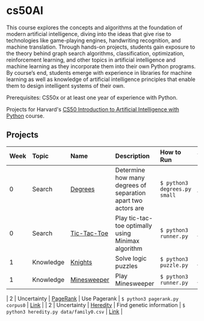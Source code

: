 # cs50AI

This course explores the concepts and algorithms at the foundation of modern artificial intelligence, diving into the ideas that give rise to technologies like game-playing engines, handwriting recognition, and machine translation. Through hands-on projects, students gain exposure to the theory behind graph search algorithms, classification, optimization, reinforcement learning, and other topics in artificial intelligence and machine learning as they incorporate them into their own Python programs. By course’s end, students emerge with experience in libraries for machine learning as well as knowledge of artificial intelligence principles that enable them to design intelligent systems of their own.

Prerequisites: CS50x or at least one year of experience with Python.

Projects for Harvard's [CS50 Introduction to Artificial Intelligence with Python](https://cs50.harvard.edu/ai/2020/) course.


## Projects

| Week | Topic            | Name                       | Description                                                        | How to Run                                                            | Video                                   |
| :--- | :--------------- | :------------------------- | :----------------------------------------------------------------- | :-------------------------------------------------------------------- | :-------------------------------------- |
| 0    | Search           | [Degrees](degrees)         | Determine how many degrees of separation apart two actors are      | `$ python3 degrees.py small`                                           | [Link](https://youtu.be/3_oP-RrmRww)    |
| 0    | Search           | [Tic-Tac-Toe](tictactoe)   | Play tic-tac-toe optimally using Minimax algorithm                 | `$ python3 runner.py`                                                  | [Link](https://youtu.be/ppmDqP7B4Mg)    |
| 1    | Knowledge        | [Knights](knights)         | Solve logic puzzles                                                | `$ python3 puzzle.py`                                                  | [Link](https://youtu.be/SE6lOGCTFVo)    |
| 1    | Knowledge        | [Minesweeper](minesweeper) | Play Minesweeper                                                   | `$ python3 runner.py`                                           | [Link](https://youtu.be/B2mny8Y7Xag)    |

| 2    | Uncertainty      | [PageRank](pagerank) | Use Pagerank                                                             | `$ python3 pagerank.py corpus0`                                 | [Link]( )    |
| 2    | Uncertainty      | [Heredity](heredity) | Find genetic information                                                 |  `$ python3 heredity.py data/family0.csv`         | [Link]()    |
